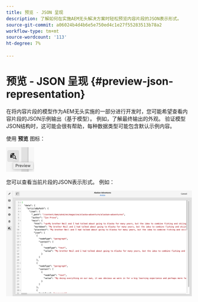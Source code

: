 ```yaml
---
title: 预览 - JSON 呈现
description: 了解如何在实施AEM无头解决方案时轻松预览内容片段的JSON表示形式。
source-git-commit: a06024b4d4b6e5e750ed4c1e27f55283513b78a2
workflow-type: tm+mt
source-wordcount: '113'
ht-degree: 7%

---
```


# 预览 - JSON 呈现 {#preview-json-representation}

在将内容片段的模型作为AEM无头实施的一部分进行开发时，您可能希望查看内容片段的JSON示例输出（基于模型）。 例如，了解最终输出的外观。 验证模型JSON结构时，这可能会很有帮助，每种数据类型可能包含默认示例内容。

使用 **预览** 图标：

![内容片段编辑器 — “预览”选项卡](assets/cfm-preview-01.png)

您可以查看当前片段的JSON表示形式。 例如：

![内容片段编辑器 — 片段的预览](assets/cfm-preview-02.png)
